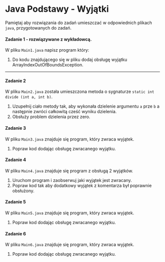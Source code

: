 #  Java Podstawy - Wyjątki
Pamiętaj aby rozwiązania do zadań umieszczać w odpowiednich plikach `java`, przygotowanych do zadań.  

#### Zadanie 1 - rozwiązywane z wykładowcą.

W pliku `Main1.java` napisz program który:

1. Do kodu znajdującego się w pliku dodaj obsługę wyjątku ArrayIndexOutOfBoundsException.

-----------------------------------------------------------------------------

#### Zadanie 2


W pliku `Main2.java` została umieszczona metoda o sygnaturze `static int divide (int a, int b)`.

1. Uzupełnij ciało metody tak, aby wykonała dzielenie argumentu `a` prze `b` a następnie zwróci całkowitą cześć wyniku dzielenia.
2. Obsłuży problem dzielenia przez zero.


#### Zadanie 3

W pliku `Main3.java` znajduje się program, który zwraca wyjątek.

1. Popraw kod dodając obsługę zwracanego wyjątku.

#### Zadanie 4

W pliku `Main4.java` znajduje się program z obsługą 2 wyjątków.

1. Uruchom program i zaobserwuj jaki wyjątek jest zwracany.
2. Popraw kod tak aby dodatkowy wyjątek z komentarza był poprawnie obsłużony.


#### Zadanie 5

W pliku `Main5.java` znajduje się program, który zwraca wyjątek.

1. Popraw kod dodając obsługę zwracanego wyjątku.

#### Zadanie 6

W pliku `Main6.java` znajduje się program, który zwraca wyjątek.

1. Popraw kod dodając obsługę zwracanego wyjątku.